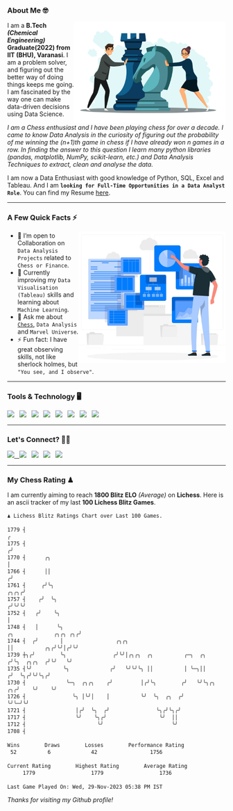 ### About Me 🤓
<img align="right" alt="Coding" width="350" src="https://github.com/Laxman-Lakhan/Laxman-Lakhan/blob/master/Assets/Chess_Vector.jpg">   

I am a **B.Tech** _**(Chemical Engineering)**_ **Graduate(2022) from IIT (BHU), Varanasi**. I am a problem solver, and figuring out the better way of doing things keeps me going. I am fascinated by the way one can make data-driven decisions using Data Science. 

_I am a Chess enthusiast and I have been playing chess for over a decade. I came to know Data Analysis in the curiosity of figuring out the probability of me winning the (n+1)th game in chess if I have already won n games in a row. In finding the answer to this question I learn many python libraries (pandas, matplotlib, NumPy, scikit-learn, etc.) and Data Analysis Techniques to extract, clean and analyse the data._

I am now a Data Enthusiast with good knowledge of Python, SQL, Excel and Tableau. And I am **`looking for Full-Time Opportunities in a Data Analyst Role`**. You can find my Resume
 [here](https://drive.google.com/file/d/1UIOoogRLj5eGQFQBkuvMmTISZVdl2Ok7/view?usp=sharing).


---

### A Few Quick Facts ⚡️
<img align="right" alt="Coding" width="340" src="https://github.com/Laxman-Lakhan/Laxman-Lakhan/blob/master/Assets/Data_Vector.jpg">   

- 🤝 I’m open to Collaboration on `Data Analysis Projects` related to `Chess or Finance`.
- 📖 Currently improving my `Data Visualisation (Tableau)` skills and learning about `Machine Learning`.
- 💬 Ask me about [`Chess`](https://lichess.org/@/YourKingIsInDanger), `Data Analysis` and `Marvel Universe`.
- ⚡️ Fun fact: I have great observing skills, not like sherlock holmes, but `"You see, and I observe"`.

---
### Tools & Technology 🖥

<img src="https://img.shields.io/badge/Python-white?logo=Python&logoColor=ColorName&style=ShieldStyle" /> &nbsp;
<img src="https://img.shields.io/badge/MySQL-white?logo=MySQL&logoColor=ColorName&style=ShieldStyle" /> &nbsp;
<img src="https://img.shields.io/badge/Tableau-white?logo=Tableau&logoColor=ColorName&style=ShieldStyle" /> &nbsp;
<img src="https://img.shields.io/badge/Excel-white?logo=Microsoft+Excel&logoColor=196F3D&style=ShieldStyle" /> &nbsp;
<img src="https://img.shields.io/badge/Jupyter-white?logo=Jupyter&logoColor=ColorName&style=ShieldStyle" /> &nbsp;
<img src="https://img.shields.io/badge/pandas-white?logo=Pandas&logoColor=000080&style=ShieldStyle" /> &nbsp;
<img src="https://img.shields.io/badge/numpy-white?logo=Numpy&logoColor=85C1E9&style=ShieldStyle" /> &nbsp;
<img src="https://img.shields.io/badge/scikit learn-white?logo=Scikit+Learn&logoColor=ColorName&style=ShieldStyle" /> &nbsp;



---

### Let's Connect? 🫳🏻

<a href="mailto:laxmansingh.lakhan@gmail.com"> <img src="https://img.icons8.com/fluent/48/000000/gmail.png" width="3.5%"/> &nbsp;
[<img src="https://img.icons8.com/color/48/000000/linkedin.png" width="3.5%"/>](https://www.linkedin.com/in/laxman-lakhan/)  &nbsp;
[<img src="https://img.icons8.com/fluent/48/000000/facebook-new.png" width="3.5%"/>](https://www.facebook.com/s.laxmanlakhan/)  &nbsp;
[<img src="https://img.icons8.com/fluent/48/000000/instagram-new.png" width="3.5%"/>](https://www.instagram.com/laxman.lakhan/)  &nbsp;
[<img src="https://img.icons8.com/color/48/000000/twitter.png" width="3.5%"/>](https://twitter.com/laxman__lakhan)  &nbsp;

 ---
  
### My Chess Rating ♟
  
I am currently aiming to reach **1800 Blitz ELO** *(Average)* on **Lichess**. Here is an ascii tracker of my last **100 Lichess Blitz Games**.

  ```
  ♟︎ 𝙻𝚒𝚌𝚑𝚎𝚜𝚜 𝙱𝚕𝚒𝚝𝚣 𝚁𝚊𝚝𝚒𝚗𝚐𝚜 𝙲𝚑𝚊𝚛𝚝 𝚘𝚟𝚎𝚛 𝙻𝚊𝚜𝚝 𝟷00 𝙶𝚊𝚖𝚎𝚜.
  
1779 ┤                                                                                                  ╭
1775 ┤                                                                                                 ╭╯
1770 ┤      ╭╮                                                                                         │
1766 ┤      ││                                                                                        ╭╯
1761 ┤     ╭╯╰╮                                                                                  ╭╮╭╮╭╯
1757 ┤    ╭╯  ╰╮                                                                                ╭╯╰╯╰╯
1752 ┤   ╭╯    ╰╮                                                                               │
1748 ┤   │      ╰╮                                                       ╭╮             ╭╮╭╮ ╭╮╭╯
1744 ┤  ╭╯       │                 ╭╮╭╮                                  ││          ╭╮╭╯╰╯│╭╯╰╯
1739 ┼╮╭╯        ╰╮               ╭╯╰╯│╭╮╭╮  ╭╮          ╭─╮  ╭╮        ╭╯╰╮  ╭╮╭╮  ╭╯╰╯   ╰╯
1735 ┤╰╯          ╰╮             ╭╯   ╰╯╰╯╰╮ ││          │ ╰─╮││       ╭╯  ╰╮╭╯╰╯╰╮╭╯
1730 ┤             ╰─╮  ╭╮╭╮    ╭╯         │╭╯╰╮        ╭╯   ╰╯╰╮╭╮ ╭╮╭╯    ╰╯    ╰╯
1726 ┤               ╰╮ │╰╯│    │          ╰╯  ╰╮  ╭╮  ╭╯       ╰╯╰─╯╰╯
1721 ┤                │╭╯  ╰╮  ╭╯               ╰╮╭╯╰╮╭╯
1717 ┤                ╰╯    ╰╮╭╯                 ╰╯  ││
1712 ┤                       ╰╯                      ╰╯
1708 ┤ 

Wins        Draws        Losses        Performance Rating
   52          6             42                 1756       

Current Rating        Highest Rating        Average Rating
       1779                  1779                  1736     

Last Game Played On: Wed, 29-Nov-2023 05:38 PM IST
  ```
  
  
*Thanks for visiting my Github profile!*
